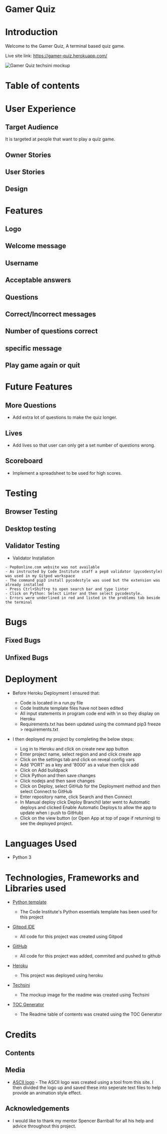 # Gamer Quiz

# Introduction

 Welcome to the Gamer Quiz, A terminal based quiz game.

 Live site link: https://gamer-quiz.herokuapp.com/

 ![Gamer Quiz techsini mockup](readme-extras/techsini-pp3.jpg)

# Table of contents

# User Experience
  ## Target Audience
  It is targeted at people that want to play a quiz game.
  ## Owner Stories
  ## User Stories
  ## Design

# Features

  ## Logo
  ## Welcome message
  ## Username
  ## Acceptable answers
  ## Questions
  ## Correct/Incorrect messages
  ## Number of questions correct
  ## specific message
  ## Play game again or quit

# Future Features

  ## More Questions
   - Add extra lot of questions to make the quiz longer.

  ## Lives
   - Add lives so that user can only get a set number of questions wrong.

  ## Scoreboard
   - Implement a spreadsheet to be used for high scores.

# Testing

  ## Browser Testing

  ## Desktop testing

  ## Validator Testing

   - Validator Installation

    - Pep8online.com website was not available
    - As instructed by Code Institute staff a pep8 validator (pycodestyle) was used in my Gitpod workspace
    - The command pip3 install pycodestyle was used but the extension was already installed
    - Press Ctrl+Shift+p to open search bar and type linter
    - Click on Python: Select Linter and then select pycodestyle.
    - Errors were underlined in red and listed in the problems tab beside the terminal
 
# Bugs

  ## Fixed Bugs
  
  ## Unfixed Bugs

# Deployment

- Before Heroku Deployment I ensured that:

   - Code is located in a run.py file
   - Code Institute template files have not been edited
   - All input statements in program code end with \n so they display on Heroku
   - Requirements.txt has been updated using the command pip3 freeze > requirements.txt

- I then deployed my project by completing the below steps:

   - Log in to Heroku and click on create new app button
   - Enter project name, select region and and click create app
   - Click on the settings tab and click on reveal config vars
   - Add 'PORT' as a key and '8000' as a value then click add
   - Click on Add buildpack
   - Click Python and then save changes
   - Click nodejs and then save changes
   - Click on Deploy, select GitHub for the Deployment method and then select Connect to GitHub
   - Enter repository name, click Search and then Connect
   - In Manual deploy click Deploy Branch(I later went to Automatic deploys and clicked Enable Automatic Deploys to allow the app to update when i push to GitHub)
   - Click on the view button (or Open App at top of page if returning) to see the deployed project.

# Languages Used

 - Python 3

# Technologies, Frameworks and Libraries used

 - [Python template](https://github.com/Code-Institute-Org/python-essentials-template)
   - The Code Institute's Python essentials template has been used for this project

 - [Gitpod IDE](https://www.gitpod.io/)
   - All code for this project was created using Gitpod

 - [GitHub](https://github.com/)
   - All code for this project was added, commited and pushed to github

 - [Heroku](https://www.heroku.com/)
   - This project was deployed using heroku
    
 - [Techsini](https://techsini.com/multi-mockup/index.php)
   - The mockup image for the readme was created using Techsini
    
 - [TOC Generator](http://ecotrust-canada.github.io/markdown-toc/)
   - The Readme table of contents was created using the TOC Generator
   
# Credits

  ## Contents

  ## Media

   - [ASCII logo](https://manytools.org/hacker-tools/ascii-banner/)
    - The ASCII logo was created using a tool from this site. I then divided the logo up
	and saved these into seperate text files to help provide an animation style effect.

  ## Acknowledgements
  
   - I would like to thank my mentor Spencer Barriball for all his help and advice throughout
     this project.
